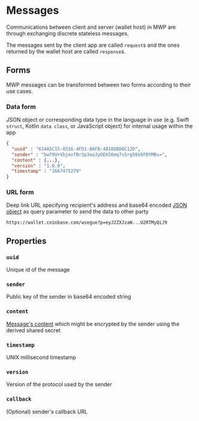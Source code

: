 # Messages

Communications between client and server (wallet host) in MWP are through exchanging discrete stateless messages.

The messages sent by the client app are called `request`s and the ones returned by the wallet host are called `response`s.

## Forms

MWP messages can be transformed between two forms according to their use cases.

### Data form 

JSON object or corresponding data type in the language in use (e.g. Swift `struct`, Kotlin `data class`, or JavaScript object) for internal usage within the app

```json
{
  "uuid" : "634A5C15-0316-4FD1-86FB-4818DBD6C12D",
  "sender" : "bwf9U+VbjmvfBr3p3aoJyOEKS6mq7sSrg56V6FDYMBs=",
  "content" : {...},
  "version" : "1.0.0",
  "timestamp" : "1667475279"
}
```

### URL form

Deep link URL specifying recipient's address and base64 encoded [JSON object](#data-form) as query parameter to send the data to other party

`https://wallet.coinbase.com/wsegue?p=eyJ2ZXJzaW...U2RTMyQiJ9`


## Properties

### `uuid`
Unique id of the message

### `sender` 
Public key of the sender in base64 encoded string

### `content`
[Message's content](encryption#message-encryption) which might be encrypted by the sender using the derived shared secret

### `timestamp`
UNIX millisecond timestamp

### `version`
Version of the protocol used by the sender

### `callback`
(Optional) sender's callback URL
